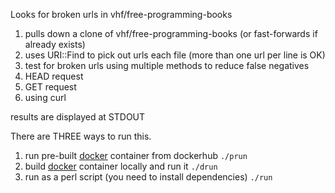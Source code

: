 Looks for broken urls in vhf/free-programming-books

1. pulls down a clone of vhf/free-programming-books (or fast-forwards if already exists)
2. uses URI::Find to pick out urls each file (more than one url per line is OK)
3. test for broken urls using multiple methods to reduce false negatives
  1. HEAD request
  2. GET request
  3. using curl

results are displayed at STDOUT


There are THREE ways to run this.

1. run pre-built [docker](https://docs.docker.com/engine/getstarted/step_one/#/step-1-get-docker) container from dockerhub `./prun`
2. build [docker](https://docs.docker.com/engine/getstarted/step_one/#/step-1-get-docker) container locally and run it `./drun`
3. run as a perl script (you need to install dependencies) `./run`
